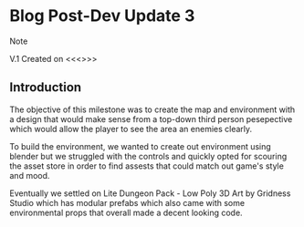 # Blog Post-Dev Update 3
> [!NOTE]
> V.1 Created on <<<>>>

## Introduction
The objective of this milestone was to create the map and environment with a design that would make sense from a top-down third person pesepective which would allow the player to see the area an enemies clearly.

To build the environment, we wanted to create out environment using blender but we struggled with the controls and quickly opted for scouring the asset store in order to find assests that could match out game's style and mood.

Eventually we settled on Lite Dungeon Pack - Low Poly 3D Art by Gridness Studio which has modular prefabs which also came with some environmental props that overall made a decent looking code.

